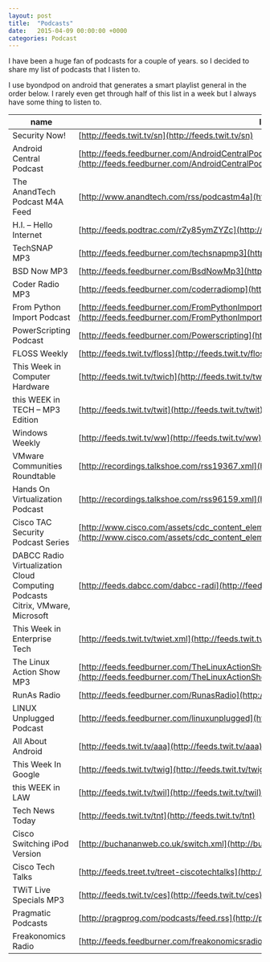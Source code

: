 ```yaml
---
layout: post
title:  "Podcasts"
date:   2015-04-09 00:00:00 +0000
categories: Podcast
---
```

I have been a huge fan of podcasts for a couple of years. so I decided to share my list of podcasts that I listen to.

I use byondpod on android that generates a smart playlist general in the order below. I rarely even get through half of this list in a week but I always have some thing to listen to.

|name|link|
|---|---|
|Security Now!| [http://feeds.twit.tv/sn](http://feeds.twit.tv/sn) |
|Android Central Podcast|[http://feeds.feedburner.com/AndroidCentralPodcast](http://feeds.feedburner.com/AndroidCentralPodcast)|
|The AnandTech Podcast M4A Feed|[http://www.anandtech.com/rss/podcastm4a](http://www.anandtech.com/rss/podcastm4a)|
|H.I. – Hello Internet|[http://feeds.podtrac.com/rZy85ymZYZc](http://feeds.podtrac.com/rZy85ymZYZc)|
|TechSNAP MP3|[http://feeds.feedburner.com/techsnapmp3](http://feeds.feedburner.com/techsnapmp3)|
|BSD Now MP3|[http://feeds.feedburner.com/BsdNowMp3](http://feeds.feedburner.com/BsdNowMp3)|
|Coder Radio MP3|[http://feeds.feedburner.com/coderradiomp](http://feeds.feedburner.com/coderradiomp3)|
|From Python Import Podcast|[http://feeds.feedburner.com/FromPythonImportPodcast](http://feeds.feedburner.com/FromPythonImportPodcast)|
|PowerScripting Podcast|[http://feeds.feedburner.com/Powerscripting](http://feeds.feedburner.com/Powerscripting)|
|FLOSS Weekly|[http://feeds.twit.tv/floss](http://feeds.twit.tv/floss)|
|This Week in Computer Hardware|[http://feeds.twit.tv/twich](http://feeds.twit.tv/twich)|
|this WEEK in TECH – MP3 Edition|[http://feeds.twit.tv/twit](http://feeds.twit.tv/twit)|
|Windows Weekly|[http://feeds.twit.tv/ww](http://feeds.twit.tv/ww)|
|VMware Communities Roundtable|[http://recordings.talkshoe.com/rss19367.xml](http://recordings.talkshoe.com/rss19367.xml)|
|Hands On Virtualization Podcast|[http://recordings.talkshoe.com/rss96159.xml](http://recordings.talkshoe.com/rss96159.xml)|
|Cisco TAC Security Podcast Series|[http://www.cisco.com/assets/cdc_content_elements/rss/security_podcast/security_tac_pcast.xml](http://www.cisco.com/assets/cdc_content_elements/rss/security_podcast/security_tac_pcast.xml)|
|DABCC Radio Virtualization Cloud Computing Podcasts Citrix, VMware, Microsoft|[http://feeds.dabcc.com/dabcc-radi](http://feeds.dabcc.com/dabcc-radio)|
|This Week in Enterprise Tech|[http://feeds.twit.tv/twiet.xml](http://feeds.twit.tv/twiet.xml)|
|The Linux Action Show MP3|[http://feeds.feedburner.com/TheLinuxActionShow](http://feeds.feedburner.com/TheLinuxActionShow)|
|RunAs Radio|[http://feeds.feedburner.com/RunasRadio](http://feeds.feedburner.com/RunasRadio)|
|LINUX Unplugged Podcast|[http://feeds.feedburner.com/linuxunplugged](http://feeds.feedburner.com/linuxunplugged)|
|All About Android|[http://feeds.twit.tv/aaa](http://feeds.twit.tv/aaa)|
|This Week In Google|[http://feeds.twit.tv/twig](http://feeds.twit.tv/twig)|
|this WEEK in LAW|[http://feeds.twit.tv/twil](http://feeds.twit.tv/twil)|
|Tech News Today|[http://feeds.twit.tv/tnt](http://feeds.twit.tv/tnt)|
|Cisco Switching iPod Version|[http://buchananweb.co.uk/switch.xml](http://buchananweb.co.uk/switch.xml)|
|Cisco Tech Talks|[http://feeds.treet.tv/treet-ciscotechtalks](http://feeds.treet.tv/treet-ciscotechtalks)|
|TWiT Live Specials MP3|[http://feeds.twit.tv/ces](http://feeds.twit.tv/ces)|
|Pragmatic Podcasts|[http://pragprog.com/podcasts/feed.rss](http://pragprog.com/podcasts/feed.rss)|
|Freakonomics Radio|[http://feeds.feedburner.com/freakonomicsradio](http://feeds.feedburner.com/freakonomicsradio)|

